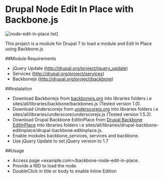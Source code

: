 Drupal Node Edit In Place with Backbone.js
============================

![node-edit-in-place list](https://raw.github.com/enzolutions/drupal-backbone-node-edit-in-place/master/img/drupal_backbone_node_edit_in_place.png)]

This project is a module for Drupal 7 to load a module and Edit In Place using Backbone.js

##Module Requirements
- jQuery Update (<a href="http://drupal.org/project/jquery_update">http://drupal.org/project/jquery_update</a>)
- Services (<a href="http://drupal.org/project/services">http://drupal.org/project/services</a>)
- Backbonejs (<a href="http://drupal.org/project/backbone">http://drupal.org/project/backbone</a>)

##Instalation

- Download Backbonejs from <a href="http://backbonejs.org">backbonejs.org</a> into libraries folders i.e sites/all/libraries/backbone/backbones.js (Tested version 1.0).
- Download Underscorejs from <a href="http://underscorejs.org">underscorejs.org</a> into libraries folders i.e sites/all/libraries/underscore/underscorejs.js (Tested version 1.5.2).
- Download Drupal Backbone EditInPlace from <a href="https://github.com/enzolutions/drupal-backbone-editinplace"> Drupal Backbone EditInPlace</a> into libraries folders i.e sites/all/libraries/drupal-backbone-editinplace/drupal-backbone.editinplace.js.
- Enable modules backbone_services, services and backbone.
- Use jQuery Update to set jQuery version to 1.7

##Usage

- Access page <example.com>/backbone-node-edit-in-place.
- Provide a NID to load the node.
- DoubleClick in title or body to enable Inline Edition
